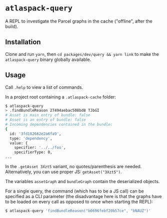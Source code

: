 # `atlaspack-query`

A REPL to investigate the Parcel graphs in the cache ("offline", after the build).

## Installation

Clone and run `yarn`, then `cd packages/dev/query && yarn link` to make the `atlaspack-query` binary
globally available.

## Usage

Call `.help` to view a list of commands.

In a project root containing a `.atlaspack-cache` folder:

```sh
$ atlaspack-query
> .findBundleReason 27494aebac508bd8 TJbGI
# Asset is main entry of bundle: false
# Asset is an entry of bundle: false
# Incoming dependencies contained in the bundle:
{
  id: '3fd182662e2a6fa9',
  type: 'dependency',
  value: {
    specifier: '../../foo',
    specifierType: 0,
...
```

In the `.getAsset 3Xzt5` variant, no quotes/parenthesis are
needed. Alternatively, you can use proper JS: `getAsset("3Xzt5")`.

The variables `assetGraph` and `bundleGraph` contain the deserialized objects.

For a single query, the command (which has to be a JS call) can be specified as a CLI parameter (the
disadvantage here is that the graphs have to be loaded on every call as opposed to once when
starting the REPL):

```sh
$ atlaspack-query 'findBundleReason("b0696febf20b57ce", "bNAUZ")'
```
